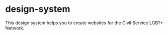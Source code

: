 # design-system
This design system helps you to create websites for the Civil Service LGBT+ Network.
